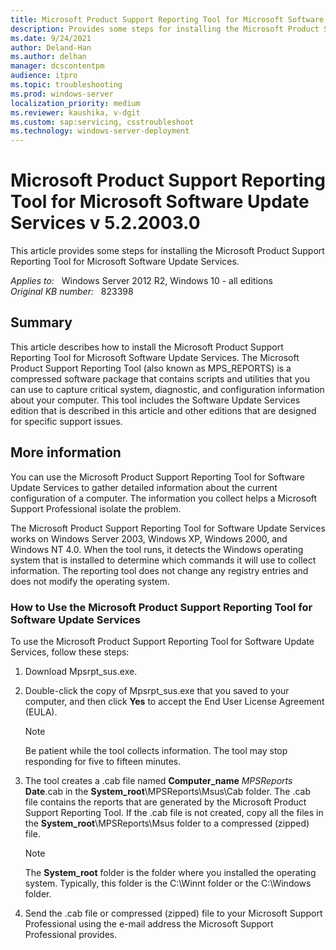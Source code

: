 ```yaml
---
title: Microsoft Product Support Reporting Tool for Microsoft Software Update Services v 5.2.2003.0
description: Provides some steps for installing the Microsoft Product Support Reporting Tool for Microsoft Software Update Services
ms.date: 9/24/2021
author: Deland-Han
ms.author: delhan
manager: dcscontentpm
audience: itpro
ms.topic: troubleshooting
ms.prod: windows-server
localization_priority: medium
ms.reviewer: kaushika, v-dgit
ms.custom: sap:servicing, csstroubleshoot
ms.technology: windows-server-deployment
---
```

# Microsoft Product Support Reporting Tool for Microsoft Software Update Services v 5.2.2003.0  

This article provides some steps for installing the Microsoft Product Support Reporting Tool for Microsoft Software Update Services.

_Applies to:_ &nbsp; Windows Server 2012 R2, Windows 10 - all editions  
_Original KB number:_ &nbsp; 823398

## Summary

This article describes how to install the Microsoft Product Support Reporting Tool for Microsoft Software Update Services. The Microsoft Product Support Reporting Tool (also known as MPS_REPORTS) is a compressed software package that contains scripts and utilities that you can use to capture critical system, diagnostic, and configuration information about your computer. This tool includes the Software Update Services edition that is described in this article and other editions that are designed for specific support issues.

## More information

You can use the Microsoft Product Support Reporting Tool for Software Update Services to gather detailed information about the current configuration of a computer. The information you collect helps a Microsoft Support Professional isolate the problem.

The Microsoft Product Support Reporting Tool for Software Update Services works on Windows Server 2003, Windows XP, Windows 2000, and Windows NT 4.0. When the tool runs, it detects the Windows operating system that is installed to determine which commands it will use to collect information. The reporting tool does not change any registry entries and does not modify the operating system.

### How to Use the Microsoft Product Support Reporting Tool for Software Update Services

To use the Microsoft Product Support Reporting Tool for Software Update Services, follow these steps:

1. Download Mpsrpt_sus.exe.
2. Double-click the copy of Mpsrpt_sus.exe that you saved to your computer, and then click **Yes** to accept the End User License Agreement (EULA).

    > [!NOTE]
    > Be patient while the tool collects information. The tool may stop responding for five to fifteen minutes.
3. The tool creates a .cab file named **Computer_name** _MPSReports_ **Date**.cab in the **System_root**\\MPSReports\\Msus\\Cab folder. The .cab file contains the reports that are generated by the Microsoft Product Support Reporting Tool. If the .cab file is not created, copy all the files in the **System_root**\\MPSReports\\Msus folder to a compressed (zipped) file.

    > [!NOTE]
    > The **System_root** folder is the folder where you installed the operating system. Typically, this folder is the C:\\Winnt folder or the C:\\Windows folder.
4. Send the .cab file or compressed (zipped) file to your Microsoft Support Professional using the e-mail address the Microsoft Support Professional provides.
